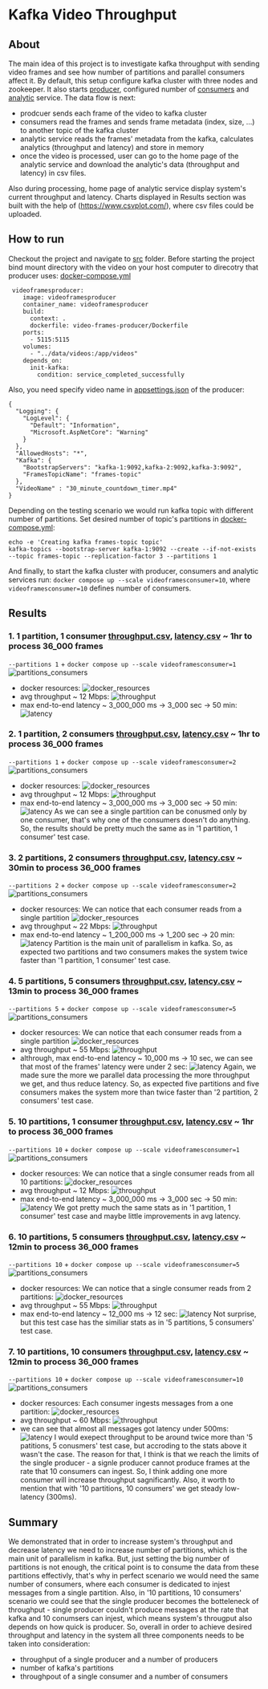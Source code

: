 # Kafka Video Throughput
## About
The main idea of this project is to investigate kafka throughput with sending video frames and see how number of partitions and parallel consumers affect it. By default, this setup configure kafka cluster with three nodes and zookeeper. It also starts [producer](src/video-frames-producer), configured number of [consumers](src/video-frames-consumer) and [analytic](src/video-frames-analytic) service. The data flow is next: 
 - prodcuer sends each frame of the video to kafka cluster 
 - consumers read the frames and sends frame metadata (index, size, ...) to another topic of the kafka cluster 
 - analytic service reads the frames' metadata from the kafka, calculates analytics (throughput and latency) and store in memory
 - once the video is processed, user can go to the home page of the analytic service and download the analytic's data (throughput and latency) in csv files.

Also during processing, home page of analytic service display system's current throughput and latency. Charts displayed in Results section was built with the help of (https://www.csvplot.com/), where csv files could be uploaded. 

## How to run
Checkout the project and navigate to [src](src) folder. Before starting the project bind mount directory with the video on your host computer to direcotry that producer uses: [docker-compose.yml](src/docker-compose.yml) 
```
 videoframesproducer:
    image: videoframesproducer
    container_name: videoframesproducer
    build:
      context: .
      dockerfile: video-frames-producer/Dockerfile
    ports:
      - 5115:5115
    volumes:
      - "../data/videos:/app/videos"
    depends_on:
      init-kafka: 
        condition: service_completed_successfully
```
Also, you need specify video name in [appsettings.json](src/video-frames-producer/appsettings.json) of the producer:
```
{
  "Logging": {
    "LogLevel": {
      "Default": "Information",
      "Microsoft.AspNetCore": "Warning"
    }
  },
  "AllowedHosts": "*",
  "Kafka": {
    "BootstrapServers": "kafka-1:9092,kafka-2:9092,kafka-3:9092",
    "FramesTopicName": "frames-topic"
  },
  "VideoName" : "30_minute_countdown_timer.mp4"
}
```
Depending on the testing scenario we would run kafka topic with different number of partitions. Set desired number of topic's partitions in [docker-compose.yml](src/docker-compose.yml):
```
echo -e 'Creating kafka frames-topic topic'
kafka-topics --bootstrap-server kafka-1:9092 --create --if-not-exists --topic frames-topic --replication-factor 3 --partitions 1
```
And finally, to start the kafka cluster with producer, consumers and analytic services run: ```docker compose up --scale videoframesconsumer=10```, where ```videoframesconsumer=10``` defines number of consumers.  
## Results
### 1. 1 partition, 1 consumer [throughput.csv](data/results/1-partition-1-consumer/Throughput.csv), [latency.csv](data/results/1-partition-1-consumer/Latency.csv) ~ 1hr to process 36_000 frames 
```--partitions 1``` + ```docker compose up --scale videoframesconsumer=1```
![partitions_consumers](https://github.com/vovapabyr/kafka-video-throughput/assets/25819135/0a7fbb9b-5efe-441c-8b44-b9c70eed09f0)
 - docker resources:
 ![docker_resources](https://github.com/vovapabyr/kafka-video-throughput/assets/25819135/f4bbbb56-4c8c-4dfe-8e06-5f0d2331bf8d)
 - avg throughput ~ 12 Mbps:
 ![throughput](https://github.com/vovapabyr/kafka-video-throughput/assets/25819135/92d0f9bd-5bff-458c-8d96-3bbd3ec45e15)
 - max end-to-end latency ~ 3_000_000 ms -> 3_000 sec -> 50 min:
 ![latency](https://github.com/vovapabyr/kafka-video-throughput/assets/25819135/5d631137-8624-414b-b703-84f3041f8c43)
### 2. 1 partition, 2 consumers [throughput.csv](data/results/1-partition-2-consumers/Throughput.csv), [latency.csv](data/results/1-partition-2-consumers/Latency.csv) ~ 1hr to process 36_000 frames 
```--partitions 1``` + ```docker compose up --scale videoframesconsumer=2```
 ![partitions_consumers](https://github.com/vovapabyr/kafka-video-throughput/assets/25819135/48556888-43dc-4dd3-acb3-a2ffcd078800)
 - docker resources: 
 ![docker_resources](https://github.com/vovapabyr/kafka-video-throughput/assets/25819135/95c6de06-0805-4fc9-9b55-6dbd6b214462)
 - avg throughput ~ 12 Mbps:
 ![throughput](https://github.com/vovapabyr/kafka-video-throughput/assets/25819135/101e10bd-7009-4ebe-abe3-9e1159af2e2e)
 - max end-to-end latency ~ 3_000_000 ms -> 3_000 sec -> 50 min:
 ![latency](https://github.com/vovapabyr/kafka-video-throughput/assets/25819135/b8e8bfce-e983-456c-9112-890c505cdfd6)
  As we can see a single partition can be conusmed only by one consumer, that's why one of the consumers doesn't do anything. So, the results should be pretty much the same as in '1 partition, 1 consumer' test case.
### 3. 2 partitions, 2 consumers [throughput.csv](data/results/2-partitions-2-consumers/Throughput.csv), [latency.csv](data/results/2-partitions-2-consumers/Latency.csv) ~ 30min to process 36_000 frames 
```--partitions 2``` + ```docker compose up --scale videoframesconsumer=2```
 ![partitions_consumers](https://github.com/vovapabyr/kafka-video-throughput/assets/25819135/e5f60d67-4037-484e-8a82-53b99c1a45b0)
 - docker resources:
 We can notice that each consumer reads from a single partition
 ![docker_resources](https://github.com/vovapabyr/kafka-video-throughput/assets/25819135/c8798b44-417d-4a2c-a695-0aba1d3fa594)
 - avg throughput ~ 22 Mbps:
 ![throughput](https://github.com/vovapabyr/kafka-video-throughput/assets/25819135/bb0e5cd3-de2d-4c5a-86d2-8227aace6b4b)
 - max end-to-end latency ~ 1_200_000 ms -> 1_200 sec -> 20 min:
 ![latency](https://github.com/vovapabyr/kafka-video-throughput/assets/25819135/c85d9b91-f9bf-47f2-811b-3c9a40bd7ec0)
 Partition is the main unit of parallelism in kafka. So, as expected two partitions and two consumers makes the system twice faster than '1 partition, 1 consumer' test case.
### 4. 5 partitions, 5 consumers [throughput.csv](data/results/5-partitions-5-consumers/Throughput.csv), [latency.csv](data/results/5-partitions-5-consumers/Latency.csv) ~ 13min to process 36_000 frames 
```--partitions 5``` + ```docker compose up --scale videoframesconsumer=5```
 ![partitions_consumers](https://github.com/vovapabyr/kafka-video-throughput/assets/25819135/d8948dcb-9dec-4ae4-929c-e4eb68727613)
 - docker resources:
 We can notice that each consumer reads from a single partition
 ![docker_resources](https://github.com/vovapabyr/kafka-video-throughput/assets/25819135/a05e99e2-128b-445e-b47b-67ab4b5c25e0)
 - avg throughput ~ 55 Mbps:
 ![throughput](https://github.com/vovapabyr/kafka-video-throughput/assets/25819135/f24c7a09-0cd8-47f3-b7e3-9704ababb680)
 - althrough, max end-to-end latency ~ 10_000 ms -> 10 sec, we can see that most of the frames' latency were under 2 sec:
 ![latency](https://github.com/vovapabyr/kafka-video-throughput/assets/25819135/8786a0af-de4e-463c-b1d3-63cc1ed47adf)
  Again, we made sure the more we parallel data processing the more throughput we get, and thus reduce latency. So, as expected five partitions and five consumers makes the system more than twice faster than '2 partition, 2 consumers' test case.
### 5. 10 partitions, 1 consumer [throughput.csv](data/results/10-partitions-1-consumer/Throughput.csv), [latency.csv](data/results/10-partitions-1-consumer/Latency.csv) ~ 1hr to process 36_000 frames 
```--partitions 10``` + ```docker compose up --scale videoframesconsumer=1```
 ![partitions_consumers](https://github.com/vovapabyr/kafka-video-throughput/assets/25819135/43150f26-c3e0-4a3e-947c-8651dbab5341)
 - docker resources:
 We can notice that a single consumer reads from all 10 partitions:
 ![docker_resources](https://github.com/vovapabyr/kafka-video-throughput/assets/25819135/6f9d977e-56a1-4cd0-85ef-19f9a4b908d9)
 - avg throughput ~ 12 Mbps:
 ![throughput](https://github.com/vovapabyr/kafka-video-throughput/assets/25819135/132d4921-fd72-4a39-814e-2bcba52457ea)
 - max end-to-end latency ~ 3_000_000 ms -> 3_000 sec -> 50 min:
 ![latency](https://github.com/vovapabyr/kafka-video-throughput/assets/25819135/d925f519-9e90-4c3e-bef2-ec05765568d3)
  We got pretty much the same stats as in '1 partition, 1 consumer' test case and maybe little improvements in avg latency.
### 6. 10 partitions, 5 consumers [throughput.csv](data/results/10-partitions-5-consumers/Throughput.csv), [latency.csv](data/results/10-partitions-5-consumers/Latency.csv) ~ 12min to process 36_000 frames 
```--partitions 10``` + ```docker compose up --scale videoframesconsumer=5```
 ![partitions_consumers](https://github.com/vovapabyr/kafka-video-throughput/assets/25819135/a222d9c8-37d7-441c-850d-d257c1931d7b)
 - docker resources:
 We can notice that a single consumer reads from 2 partitions:
 ![docker_resources](https://github.com/vovapabyr/kafka-video-throughput/assets/25819135/48f59b2c-1bca-4a8a-9813-523e3c6f5104)
 - avg throughput ~ 55 Mbps:
 ![throughput](https://github.com/vovapabyr/kafka-video-throughput/assets/25819135/c1841daa-3f55-4a1f-9f24-ba9fc6de670d)
 - max end-to-end latency ~ 12_000 ms -> 12 sec:
 ![latency](https://github.com/vovapabyr/kafka-video-throughput/assets/25819135/7848b8ff-da68-4048-81c3-9ed6544b868b)
  Not surprise, but this test case has the similiar stats as in '5 partitions, 5 consumers' test case.
### 7. 10 partitions, 10 consumers [throughput.csv](data/results/10-partitions-10-conusmers/Throughput.csv), [latency.csv](data/results/10-partitions-10-conusmers/Latency.csv) ~ 12min to process 36_000 frames 
```--partitions 10``` + ```docker compose up --scale videoframesconsumer=10```
 ![partitions_consumers](https://github.com/vovapabyr/kafka-video-throughput/assets/25819135/31d63720-9ad9-4fcc-9ba7-e16cb8574788)
 - docker resources:
 Each consumer ingests messages from a one partition:
 ![docker_resources](https://github.com/vovapabyr/kafka-video-throughput/assets/25819135/9a539dee-0403-46e0-a3d6-f62f5b1ad419)
 - avg throughput ~ 60 Mbps:
 ![throughput](https://github.com/vovapabyr/kafka-video-throughput/assets/25819135/8c954f12-fd24-4ec8-a8a4-da500b2c9745)
 - we can see that almost all messages got latency under 500ms: 
 ![latency](https://github.com/vovapabyr/kafka-video-throughput/assets/25819135/3464e5f2-2453-40f9-960c-273c1d90d2ff)
  I would exepect throughput to be around twice more than '5 patitions, 5 conusmers' test case, but accroding to the stats above it wasn't the case. The reason for that, I think is that we reach the limits of the single producer - a signle producer cannot           produce frames at the rate that 10 consumers can ingest. So, I think adding one more consumer will increase throughput sagnificantly. Also, it worth to mention that with '10 partitions, 10 consumers' we get steady low-latency (300ms).
## Summary
We demonstrated that in order to increase system's throughput and decrease latency we need to increase number of partitions, which is the main unit of parallelism in kafka. But, just setting the big number of partitions is not enough, the critical point is to consume the data from these partitions effectivly, that's why in perfect scenario we would need the same number of consumers, where each consumer is dedicated to injest messages from a single partition. Also, in '10 partitions, 10 consumers' scenario we could see that the single producer becomes the botteleneck of throughput - single producer couldn't produce messages at the rate that kafka and 10 conumsers can injest, which means system's througput also depends on how quick is producer. So, overall in order to achieve desired throughput and latency in the system all three components needs to be taken into consideration:
 - throughput of a single producer and a number of producers
 - number of kafka's partitions
 - throughpout of a single consumer and a number of consumers
  

 
